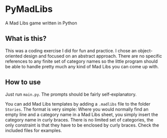 # PyMadLibs
A Mad Libs game written in Python

## What is this?
This was a coding exercise I did for fun and practice. I chose an object-oriented design and focused on an abstract approach. There are no specific references to any finite set of category names so the little program should be able to handle pretty much any kind of Mad Libs you can come up with. 

## How to use
Just run ``main.py``. The prompts should be fairly self-explanatory.

You can add Mad Libs templates by adding a ``.madlibs`` file to the folder ``Stories``. The format is very simple: Where you would normally find an empty line and a category name in a Mad Libs sheet, you simply insert the category name in curly braces. There is no limited set of categories, the only constraint is that they have to be enclosed by curly braces. Check the included files for examples.


